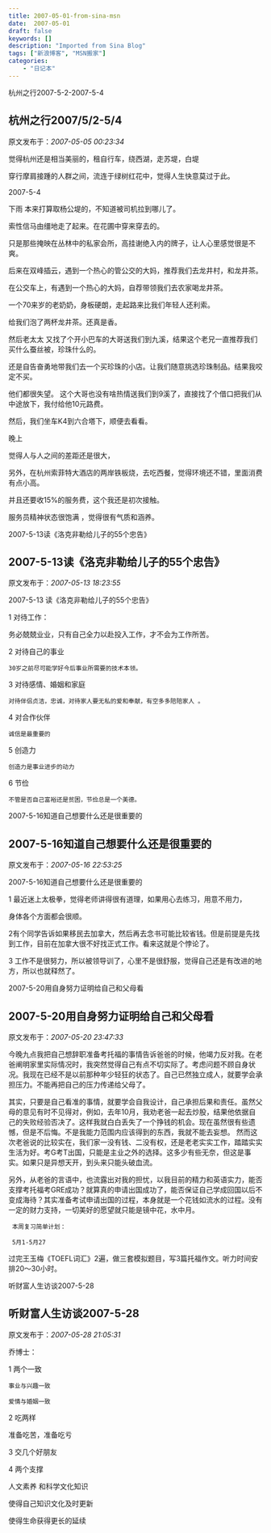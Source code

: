 ```yaml
---
title: 2007-05-01-from-sina-msn
date:  2007-05-01
draft: false
keywords: []
description: "Imported from Sina Blog"
tags: ["新浪博客", "MSN搬家"]
categories: 
    - "日记本"
---
```

杭州之行2007-5-2-2007-5-4
## 杭州之行2007/5/2-5/4

 原文发布于：*2007-05-05 00:23:34*

觉得杭州还是相当美丽的，租自行车，绕西湖，走苏堤，白堤

穿行摩肩接踵的人群之间，流连于绿树红花中，觉得人生快意莫过于此。

2007-5-4

下雨 本来打算取杨公堤的，不知道被司机拉到哪儿了。

索性信马由缰地走了起来。在花圃中穿来穿去的。

只是那些掩映在丛林中的私家会所，高挂谢绝入内的牌子，让人心里感觉很是不爽。

后来在双峰插云，遇到一个热心的管公交的大妈，推荐我们去龙井村，和龙井茶。

在公交车上，有遇到一个热心的大妈，自荐带领我们去农家喝龙井茶。

一个70来岁的老奶奶，身板硬朗，走起路来比我们年轻人还利索。

给我们泡了两杯龙井茶。还真是香。

然后老太太 又找了个开小巴车的大哥送我们到九溪，结果这个老兄一直推荐我们买什么蚕丝被，珍珠什么的。

还是自告奋勇地带我们去一个买珍珠的小店。让我们随意挑选珍珠制品。结果我咬定不买。

他们都很失望。 这个大哥也没有啥热情送我们到9溪了，直接找了个借口把我们从中途放下，我付给他10元路费。

然后，我们坐车K4到六合塔下，顺便去看看。

晚上

觉得人与人之间的差距还是很大，

 

另外，在杭州索菲特大酒店的两岸铁板烧，去吃西餐，觉得环境还不错，里面消费有点小高。

并且还要收15%的服务费，这个我还是初次接触。

服务员精神状态很饱满 ，觉得很有气质和涵养。


2007-5-13读《洛克非勒给儿子的55个忠告》
## 2007-5-13读《洛克非勒给儿子的55个忠告》

 原文发布于：*2007-05-13 18:23:55*

 2007-5-13 读《洛克非勒给儿子的55个忠告》

 

 1 对待工作：

   
务必兢兢业业，只有自己全力以赴投入工作，才不会为工作所苦。   

 2 对待自己的事业

    30岁之前尽可能学好今后事业所需要的技术本领。

 3 对待感情、婚姻和家庭

    对待伴侣贞洁，忠诚，对待家人要无私的爱和奉献，有空多多陪陪家人 。

 4 对合作伙伴

    诚信是最重要的   

 5 创造力

    创造力是事业进步的动力

 6 节俭

    不管是否自己富裕还是贫困，节俭总是一个美德。

 


2007-5-16知道自己想要什么还是很重要的
## 2007-5-16知道自己想要什么还是很重要的

 原文发布于：*2007-05-16 22:53:25*

2007-5-16知道自己想要什么还是很重要的

1 最近迷上太极拳，觉得老师讲得很有道理，如果用心去练习，用意不用力，

   身体各个方面都会很顺。

2有个同学告诉如果移民去加拿大，然后再去念书可能比较省钱。但是前提是先找到工作，目前在加拿大很不好找正式工作。看来这就是个悖论了。

3 工作不是很努力，所以被领导训了，心里不是很舒服，觉得自己还是有改进的地方，所以也就释然了。

 


2007-5-20用自身努力证明给自己和父母看
## 2007-5-20用自身努力证明给自己和父母看

 原文发布于：*2007-05-20 23:47:33*

  
今晚九点我把自己想辞职准备考托福的事情告诉爸爸的时候，他竭力反对我。在老爸阐明家里实际情况时，我突然觉得自己有点不切实际了。考虑问题不顾自身状况。我现在已经不是以前那种年少轻狂的状态了。自己已然独立成人，就要学会承担压力。不能再把自己的压力传递给父母了。

 
其实，只要是自己看准的事情，就要学会自我设计，自己承担后果和责任。虽然父母的意见有时不见得对，例如，去年10月，我劝老爸一起去炒股，结果他依据自己的失败经验否决了。这样我就白白丢失了一个挣钱的机会。现在虽然很有些遗憾，但是不后悔。不是我能力范围内应该得到的东西，我就不能去妄想。
然而这次老爸说的比较实在，我们家一没有钱、二没有权，还是老老实实工作，踏踏实实生活为好。考G考T出国，只能是主业之外的选择。这多少有些无奈，但这是事实。如果只是异想天开，到头来只能头破血流。

  
另外，从老爸的言语中，也流露出对我的担忧，以我目前的精力和英语实力，能否支撑考托福考GRE成功？就算真的申请出国成功了，能否保证自己学成回国以后不变成海待？其实准备考试申请出国的过程，本身就是一个花钱如流水的过程。没有一定的财力支持，一切美好的愿望就只能是镜中花，水中月。

     本周复习简单计划：

     5月1-5月27

     
过完王玉梅《TOEFL词汇》2遍，做三套模拟题目，写3篇托福作文。听力时间安排20～30小时。

     

 


听财富人生访谈2007-5-28
## 听财富人生访谈2007-5-28

 原文发布于：*2007-05-28 21:05:31*

乔博士：

 1 两个一致

    事业与兴趣一致

    爱情与婚姻一致

2 吃两样

   准备吃苦，准备吃亏

3 交几个好朋友

4 两个支撑

   人文素养 和科学文化知识

   使得自己知识文化及时更新

   使得生命获得更长的延续


